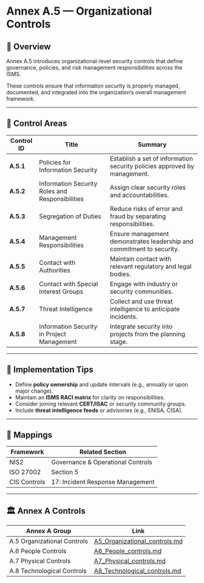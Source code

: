 # Annex A.5 — Organizational Controls

## 🧭 Overview

Annex A.5 introduces organizational-level security controls that define governance, policies, and risk management responsibilities across the ISMS.

These controls ensure that information security is properly managed, documented, and integrated into the organization’s overall management framework.

---

## 🔑 Control Areas

| Control ID | Title | Summary |
|-------------|--------|----------|
| **A.5.1** | Policies for Information Security | Establish a set of information security policies approved by management. |
| **A.5.2** | Information Security Roles and Responsibilities | Assign clear security roles and accountabilities. |
| **A.5.3** | Segregation of Duties | Reduce risks of error and fraud by separating responsibilities. |
| **A.5.4** | Management Responsibilities | Ensure management demonstrates leadership and commitment to security. |
| **A.5.5** | Contact with Authorities | Maintain contact with relevant regulatory and legal bodies. |
| **A.5.6** | Contact with Special Interest Groups | Engage with industry or security communities. |
| **A.5.7** | Threat Intelligence | Collect and use threat intelligence to anticipate incidents. |
| **A.5.8** | Information Security in Project Management | Integrate security into projects from the planning stage. |

---

## 🧠 Implementation Tips

- Define **policy ownership** and update intervals (e.g., annually or upon major change).
- Maintain an **ISMS RACI matrix** for clarity on responsibilities.
- Consider joining relevant **CERT/ISAC** or security community groups.
- Include **threat intelligence feeds** or advisories (e.g., ENISA, CISA).

---

## 🔗 Mappings

| Framework | Related Section |
|------------|-----------------|
| NIS2 | Governance & Operational Controls |
| ISO 27002 | Section 5 |
| CIS Controls | 17: Incident Response Management |

---

## 🏛 Annex A Controls

| Annex A Group | Link |
|---------------|------|
| A.5 Organizational Controls | [A5_Organizational_controls.md](./annexA_controls/A5_Organizational_controls.md) |
| A.6 People Controls | [A6_People_controls.md](./annexA_controls/A6_People_controls.md) |
| A.7 Physical Controls | [A7_Physical_controls.md](./annexA_controls/A7_Physical_controls.md) |
| A.8 Technological Controls | [A8_Technological_controls.md](./annexA_controls/A8_Technological_controls.md) |
